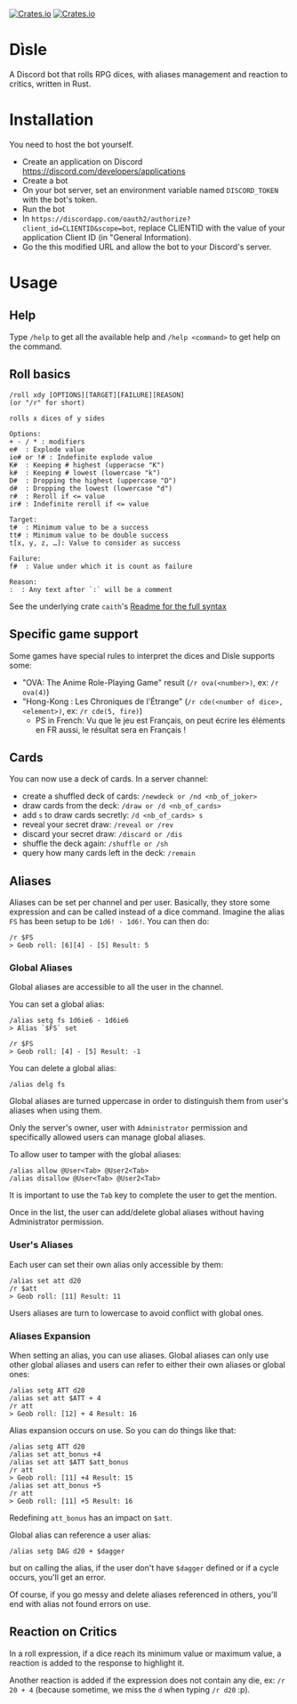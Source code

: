 [![Crates.io](https://img.shields.io/crates/d/disle.svg)](https://crates.io/crates/disle)
[![Crates.io](https://img.shields.io/crates/v/disle.svg)](https://crates.io/crates/disle)

# Dìsle

A Discord bot that rolls RPG dices, with aliases management and reaction to critics,
written in Rust.

# Installation

You need to host the bot yourself.

- Create an application on Discord https://discord.com/developers/applications
- Create a bot
- On your bot server, set an environment variable named `DISCORD_TOKEN` with the bot's
  token.
- Run the bot
- In `https://discordapp.com/oauth2/authorize?client_id=CLIENTID&scope=bot`, replace
  CLIENTID with the value of your application Client ID (in "General Information).
- Go the this modified URL and allow the bot to your Discord's server.

# Usage
## Help
Type `/help` to get all the available help and `/help <command>` to get help on the command.

## Roll basics
```
/roll xdy [OPTIONS][TARGET][FAILURE][REASON]
(or "/r" for short)
  
rolls x dices of y sides

Options:
+ - / * : modifiers
e#  : Explode value
ie# or !# : Indefinite explode value
K#  : Keeping # highest (upperacse "K")
k#  : Keeping # lowest (lowercase "k")
D#  : Dropping the highest (uppercase "D")
d#  : Dropping the lowest (lowercase "d")
r#  : Reroll if <= value
ir# : Indefinite reroll if <= value
    
Target:
t#  : Minimum value to be a success
tt# : Minimum value to be double success
t[x, y, z, …]: Value to consider as success

Failure: 
f#  : Value under which it is count as failure

Reason:
:  : Any text after `:` will be a comment
```

See the underlying crate `caith`'s [Readme for the full syntax](https://github.com/Geobert/caith/blob/master/README.md)

## Specific game support

Some games have special rules to interpret the dices and Dìsle supports some:
- "OVA: The Anime Role-Playing Game" result (`/r ova(<number>)`, ex: `/r ova(4)`)
- "Hong-Kong : Les Chroniques de l'Étrange" (`/r cde(<number of dice>, <element>)`, 
  ex: `/r cde(5, fire)`)
  - PS in French: Vu que le jeu est Français, on peut écrire les éléments en FR aussi, le
    résultat sera en Français !

## Cards

You can now use a deck of cards. In a server channel:

- create a shuffled deck of cards: `/newdeck or /nd <nb_of_joker>`
- draw cards from the deck: `/draw or /d <nb_of_cards>` 
- add `s` to draw cards secretly: `/d <nb_of_cards> s`
- reveal your secret draw: `/reveal or /rev`
- discard your secret draw: `/discard or /dis`
- shuffle the deck again: `/shuffle or /sh`
- query how many cards left in the deck: `/remain`

## Aliases

Aliases can be set per channel and per user. Basically, they store some expression and can
be called instead of a dice command. Imagine the alias `FS` has been setup to be `1d6! -
1d6!`. You can then do:

```
/r $FS
> Geob roll: [6][4] - [5] Result: 5
```

### Global Aliases

Global aliases are accessible to all the user in the channel. 

You can set a global alias:
```
/alias setg fs 1d6ie6 - 1d6ie6
> Alias `$FS` set

/r $FS
> Geob roll: [4] - [5] Result: -1
```

You can delete a global alias:
```
/alias delg fs
```

Global aliases are turned uppercase in order to distinguish them from user's aliases when
using them.

Only the server's owner, user with `Administrator` permission and specifically allowed
users can manage global aliases.

To allow user to tamper with the global aliases:

```
/alias allow @User<Tab> @User2<Tab>
/alias disallow @User<Tab> @User2<Tab>
```

It is important to use the `Tab` key to complete the user to get the mention.

Once in the list, the user can add/delete global aliases without having Administrator
permission.

### User's Aliases

Each user can set their own alias only accessible by them:

```
/alias set att d20
/r $att
> Geob roll: [11] Result: 11
```

Users aliases are turn to lowercase to avoid conflict with global ones.

### Aliases Expansion

When setting an alias, you can use aliases. Global aliases can only use other global
aliases and users can refer to either their own aliases or global ones:

```
/alias setg ATT d20
/alias set att $ATT + 4
/r att
> Geob roll: [12] + 4 Result: 16
```

Alias expansion occurs on use. So you can do things like that:

```
/alias setg ATT d20
/alias set att_bonus +4
/alias set att $ATT $att_bonus
/r att
> Geob roll: [11] +4 Result: 15
/alias set att_bonus +5
/r att
> Geob roll: [11] +5 Result: 16
```

Redefining `att_bonus` has an impact on `$att`.

Global alias can reference a user alias:
```
/alias setg DAG d20 + $dagger
```

but on calling the alias, if the user don't have `$dagger` defined or if a cycle occurs,
you'll get an error.

Of course, if you go messy and delete aliases referenced in others, you'll end with alias
not found errors on use.

## Reaction on Critics

In a roll expression, if a dice reach its minimum value or maximum value, a reaction is
added to the response to highlight it.

Another reaction is added if the expression does not contain any die, ex: `/r 20 + 4`
(because sometime, we miss the `d` when typing `/r d20` :p).
